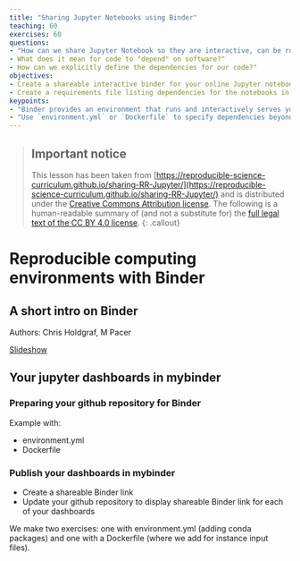 ```yaml
---
title: "Sharing Jupyter Notebooks using Binder"
teaching: 60		
exercises: 60
questions:
- "How can we share Jupyter Notebook so they are interactive, can be run, and modified?"
- What does it mean for code to "depend" on software?"
- How can we explicitly define the dependencies for our code?"
objectives:
- Create a shareable interactive binder for your online Jupyter notebooks."
- Create a requirements file listing dependencies for the notebooks in your repository."
keypoints:
- "Binder provides an environment that runs and interactively serves your Jupyter notebooks."
- "Use `environment.yml` or `Dockerfile` to specify dependencies beyond the Jupyter notebook execution environment itself."
---
```



> ## Important notice
> This lesson has been taken from [https://reproducible-science-curriculum.github.io/sharing-RR-Jupyter/](https://reproducible-science-curriculum.github.io/sharing-RR-Jupyter/)
> and is distributed under the <a href="https://creativecommons.org/licenses/by/4.0/">Creative Commons Attribution license</a>.
> The following is a human-readable summary of (and not a substitute for) the <a href="https://creativecommons.org/licenses/by/4.0/legalcode">full legal text of the CC BY 4.0 license</a>.
{: .callout}


# Reproducible computing environments with Binder

## A short intro on Binder

Authors: Chris Holdgraf, M Pacer

[Slideshow](https://reproducible-science-curriculum.github.io/sharing-RR-Jupyter/slides/02-intro_to_binder.slides.html#/)

## Your jupyter dashboards in mybinder

### Preparing your github repository for Binder

Example with:

- environment.yml
- Dockerfile

### Publish your dashboards in mybinder

- Create a shareable Binder link
- Update your github repository to display shareable Binder link for each of your dashboards

We make two exercises: one with environment.yml (adding conda packages) and one with a Dockerfile (where we add for instance input files).
